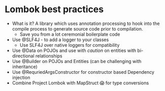 # Lombok best practices
- What is it? A library which uses annotation processing to hook into the compile process to generate source code prior to compilation.
  - Save you from a lot ceremonial boilerplate code
- Use @SLF4J - to add a logger to your classes
  - Use SLF4J over native loggers for compatibility
- Use @Data on POJOs and use with *caution* on entities with bi-directional relationships
- Use @Builder on POJOs and Entities (can be challenging with inheritance)
- Use @RequriedArgsConstructor for constructor based Dependency injection
- Combine Project Lombok with MapStruct 😱 for type conversions
